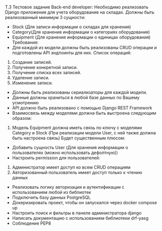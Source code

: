 Т.З
Тестовое задание Back-end developer:
Необходимо реализовать Django приложение для учета
оборудование на складах.
Должны быть реализованный минимум 3 сущности:
- Stock (Для записи информации о складах для хранения)
- Category(Для хранения информации о категориях
оборудования)
- Equipment (Для хранения информации о единицах
оборудования)
Требования:
- Для каждой из модели должны быть реализованы CRUD
операции и подготовлены API эндпоинты для них.
Список операций:
1. Создание записей.
2. Получение конкретной записи.
3. Получение списка всех записей.
4. Удаление записи.
5. Изменение записи.
- Должны быть реализованы сериализаторы для каждой
модели.
- Данные должны храниться в любой базе данных по Вашему
усмотрению
- API должно быть реализовано с помощью Django REST
Framework
- Взаимосвязь между моделями должна быть выстроена
следующим образом:
1. Модель Equipment должна иметь связь по ключу с
моделями Category и Stock
(При реализации модели User, с ней также должна быть
настроена связь)
Будет существенным плюсом:
- Добавить сущность User (Для хранения информации о
пользователях (можно использовать дефолтную))
- Настроить permission для пользователей:
1. Администратор имеет доступ ко всем CRUD операциям
2. Авторизованный пользователь имеет доступ только к
чтению данных
- Реализовать логику авторизации и аутентификации с
использованием любой из библиотек
- Подключить базу данных PostgreSQL
- Докеризировать проект, чтобы он запускался через docker
compose up
- Настроить поиск и фильтры в панеле администратора django
- Написать документацию с использованием библиотеки drf-yasg
- Соблюдение PEP8
